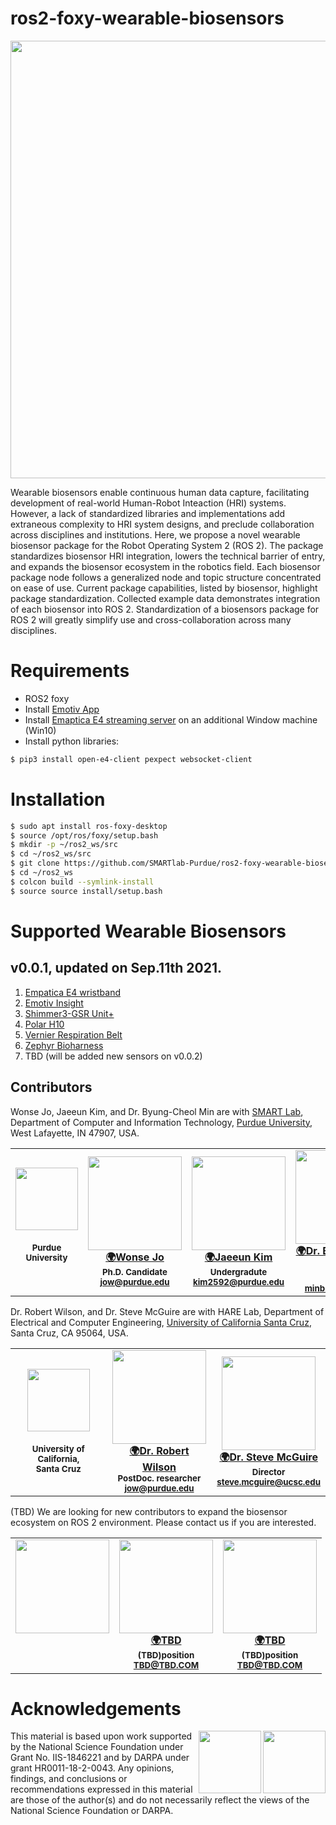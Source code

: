 # ros2-foxy-wearable-biosensors
<p align="center">
<img src="https://github.com/SMARTlab-Purdue/ros2-foxy-wearable-biosensors/blob/master/media/img/ros2_biosensor_pkg.png" width="700" >
</p>


Wearable biosensors enable continuous human data capture, facilitating development of real-world Human-Robot Inteaction (HRI) systems. However, a lack of standardized libraries and implementations add extraneous complexity to HRI system designs, and preclude collaboration across disciplines and institutions. Here, we propose a novel wearable biosensor package for the Robot Operating System 2 (ROS 2). The package standardizes biosensor HRI integration, lowers the technical barrier of entry, and expands the biosensor ecosystem in the robotics field. Each biosensor package node follows a generalized node and topic structure concentrated on ease of use. Current package capabilities, listed by biosensor, highlight package standardization. Collected example data demonstrates integration of each biosensor into ROS 2. Standardization of a biosensors package for ROS 2 will greatly simplify use and cross-collaboration across many disciplines.

# Requirements
* ROS2 foxy
* Install [Emotiv App](https://www.emotiv.com/my-account/downloads/)
* Install [Emaptica E4 streaming server](https://developer.empatica.com/windows-streaming-server-usage.html) on an additional Window machine (Win10)
* Install python libraries:
```bash
$ pip3 install open-e4-client pexpect websocket-client
```

# Installation
```bash
$ sudo apt install ros-foxy-desktop 
$ source /opt/ros/foxy/setup.bash
$ mkdir -p ~/ros2_ws/src
$ cd ~/ros2_ws/src
$ git clone https://github.com/SMARTlab-Purdue/ros2-foxy-wearable-biosensors.git
$ cd ~/ros2_ws
$ colcon build --symlink-install
$ source source install/setup.bash
```

# Supported Wearable Biosensors 

## v0.0.1, updated on Sep.11th 2021.

1) [Empatica E4 wristband](https://github.com/SMARTlab-Purdue/ros2-foxy-wearable-biosensors/tree/master/ros2-foxy-wearable-biosensors/empatica_e4)
2) [Emotiv Insight](https://github.com/SMARTlab-Purdue/ros2-foxy-wearable-biosensors/tree/master/ros2-foxy-wearable-biosensors/emotiv_insight)
3) [Shimmer3-GSR Unit+](https://github.com/SMARTlab-Purdue/ros2-foxy-wearable-biosensors/tree/master/ros2-foxy-wearable-biosensors/ros1_shimmer3_gsr_ppg)
4) [Polar H10](https://github.com/SMARTlab-Purdue/ros2-foxy-wearable-biosensors/tree/master/ros2-foxy-wearable-biosensors/polar_h10)
5) [Vernier Respiration Belt](https://github.com/SMARTlab-Purdue/ros2-foxy-wearable-biosensors/tree/master/ros2-foxy-wearable-biosensors/vernier_respiration_belt)
6) [Zephyr Bioharness](https://github.com/SMARTlab-Purdue/ros2-foxy-wearable-biosensors/tree/master/ros2-foxy-wearable-biosensors/zephyr-ros-master)
7) TBD (will be added new sensors on v0.0.2)


## Contributors
Wonse Jo, Jaeeun Kim, and Dr. Byung-Cheol Min are with [SMART Lab](http://www.smart-laboratory.org/index.html), Department of Computer and Information Technology, [Purdue University](https://www.purdue.edu/), West Lafayette, IN 47907, USA.<br />

<table>
  <tr>
<td align="center"><a href="https://www.purdue.edu/"><img src="https://upload.wikimedia.org/wikipedia/en/thumb/6/61/Purdue_University_seal.svg/150px-Purdue_University_seal.svg.png" width="100px;" alt=""/><br />
         </a><br />
<sub><b>Purdue University</b></sub></a><br />
<sub><b> </b></sub></a><br />
</td>


<td align="center"><a href="https://wonsu0513.github.io/"><img src="https://github.com/SMARTlab-Purdue/ros2-foxy-wearable-biosensors/blob/master/media/contributors/Wonse_Jo.png" width="150px;" alt=""/><br />
          <sub><b><a href="https://wonsu0513.github.io/" title="personal_website">🌍Wonse Jo</b></sub></a><br />
<sub><b>Ph.D. Candidate</b></sub></a><br />
<sub><b><a href="mailto: jow@purdue.edu" title="contact">jow@purdue.edu</a></b></sub></a><br />
</td>



<td align="center"><a href="http://www.smart-laboratory.org/group/Jaeeun_Kim.html"><img src="https://github.com/SMARTlab-Purdue/ros2-foxy-wearable-biosensors/blob/master/media/contributors/Jaeeun_Kim.jpg" width="150px;" alt=""/><br />
              <sub><b><a href="http://www.smart-laboratory.org/group/Jaeeun_Kim.html" title="personal_website">🌍Jaeeun Kim</b></sub></a><br />
<sub><b>Undergradute</b></sub></a><br />
<sub><b><a href="mailto: kim2592@purdue.edu" title="contact">kim2592@purdue.edu </a></b></sub></a><br />
</td>


<td align="center"><a href="http://www.smart-laboratory.org/group/bcm.html"><img src="https://github.com/SMARTlab-Purdue/ros2-foxy-wearable-biosensors/blob/master/media/contributors/Dr_Byung-Cheol_Min.png" width="150px;" alt=""/><br />
  <sub><b><a href="http://www.smart-laboratory.org/group/bcm.html" title="personal_website">🌍Dr. Byung-Cheol Min</b></sub></a><br />
<sub><b>Director</b></sub></a><br />
<sub><b><a href="mailto: minb@purdue.edu" title="contact">minb@purdue.edu</a></b></sub></a><br />
</td>

  </tr>
</table>


Dr. Robert Wilson, and Dr. Steve McGuire are with HARE Lab, Department of Electrical and Computer Engineering, [University of California Santa Cruz](https://www.ucsc.edu/), Santa Cruz, CA 95064, USA.<br />


<table>
  <tr>
<td align="center"><a href="https://www.ucsc.edu/"><img src="https://upload.wikimedia.org/wikipedia/commons/thumb/5/53/The_University_of_California_1868_UCSC.svg/150px-The_University_of_California_1868_UCSC.svg.png" width="100px;" alt=""/><br />
         </a><br />
<sub><b>University of California,</b></sub></a><br />
<sub><b> Santa Cruz</b></sub></a><br />
</td>

<td align="center"><a href="https://engineering.ucsc.edu/people/smcguire"><img src="https://upload.wikimedia.org/wikipedia/commons/thumb/d/dd/WindowsUpdate.svg/800px-WindowsUpdate.svg.png" width="150px;" alt=""/><br />
          <sub><b><a href="http://www.smart-laboratory.org/group/Wonse_Jo.html" title="personal_website">🌍Dr. Robert Wilson</b></sub></a><br />
<sub><b>PostDoc. researcher</b></sub></a><br />
<sub><b><a href="mailto: jow@purdue.edu" title="contact">jow@purdue.edu</a></b></sub></a><br />
</td>


<td align="center"><a href="https://engineering.ucsc.edu/people/smcguire"><img src="https://github.com/SMARTlab-Purdue/ros2-foxy-wearable-biosensors/blob/master/media/contributors/Dr_Steve%20McGuire.jpeg" width="150px;" alt=""/><br />
          <sub><b><a href="https://engineering.ucsc.edu/people/smcguire" title="personal_website">🌍Dr. Steve McGuire</b></sub></a><br />
<sub><b>Director</b></sub></a><br />
<sub><b><a href="mailto: steve.mcguire@ucsc.edu" title="contact">steve.mcguire@ucsc.edu</a></b></sub></a><br />
</td>

  </tr>
</table>

(TBD) We are looking for new contributors to expand the biosensor ecosystem on ROS 2 environment. Please contact us if you are interested.


<table>
  <tr>
<td align="center"><a href="https://www.ucsc.edu/"><img src="https://upload.wikimedia.org/wikipedia/commons/thumb/d/dd/WindowsUpdate.svg/800px-WindowsUpdate.svg.png" width="150px;" alt=""/><br />
         </a><br />
<sub><b></b></sub></a><br />
<sub><b></b></sub></a><br />
</td>

<td align="center"><a href="https://engineering.ucsc.edu/people/smcguire"><img src="https://upload.wikimedia.org/wikipedia/commons/thumb/d/dd/WindowsUpdate.svg/800px-WindowsUpdate.svg.png" width="150px;" alt=""/><br />
          <sub><b><a href="http://www.smart-laboratory.org/group/Wonse_Jo.html" title="personal_website">🌍TBD</b></sub></a><br />
<sub><b>(TBD)position</b></sub></a><br />
<sub><b><a href="mailto: TBD@TBD.COM" title="contact">TBD@TBD.COM</a></b></sub></a><br />
</td>


<td align="center"><a href="https://engineering.ucsc.edu/people/smcguire"><img src="https://upload.wikimedia.org/wikipedia/commons/thumb/d/dd/WindowsUpdate.svg/800px-WindowsUpdate.svg.png" width="150px;" alt=""/><br />
          <sub><b><a href="http://www.smart-laboratory.org/group/Wonse_Jo.html" title="personal_website">🌍TBD</b></sub></a><br />
<sub><b>(TBD)position</b></sub></a><br />
<sub><b><a href="mailto:TBD@TBD.COM" title="contact">TBD@TBD.COM</a></b></sub></a><br />
</td>

</tr>
</table>

# Acknowledgements
<img align="right" height="100" src="https://user-images.githubusercontent.com/31596980/132916706-0a88c07a-1624-4bd1-bb1d-0da9c2930feb.png">
<img align="right" height="100" src="https://upload.wikimedia.org/wikipedia/commons/thumb/7/7e/NSF_logo.png/220px-NSF_logo.png">

This material is based upon work supported by the National Science Foundation under Grant No. IIS-1846221 and by DARPA under grant HR0011-18-2-0043. Any opinions, findings, and conclusions or recommendations expressed in this material are those of the author(s) and do not necessarily reflect the views of the National Science Foundation or DARPA.

